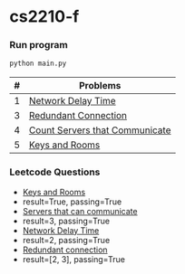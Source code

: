# cs2210-f

### Run program 

```bash 
python main.py
```

|#  | Problems | 
|---| ------------- |
| 1| [Network Delay Time](https://github.com/maguilar15/cs2210-f/blob/main/network_delay_time/solve.py)| 
| 3| [Redundant Connection](https://github.com/maguilar15/cs2210-f/blob/main/redundant_connection/solve.py) |
| 4| [Count Servers that Communicate](https://github.com/maguilar15/cs2210-f/blob/main/count_servers_that_communicate/solve.py) | 
| 5| [Keys and Rooms](https://github.com/maguilar15/cs2210-f/blob/main/keys_and_rooms/solve.py) |

### Leetcode Questions

* [Keys and Rooms](https://leetcode.com/problems/keys-and-rooms/)
* result=True, passing=True
* [Servers that can communicate](https://leetcode.com/problems/count-servers-that-communicate/)
* result=3, passing=True
* [Network Delay Time](https://leetcode.com/problems/network-delay-time/)
* result=2, passing=True
* [Redundant connection](https://leetcode.com/problems/redundant-connection/)
* result=[2, 3], passing=True
